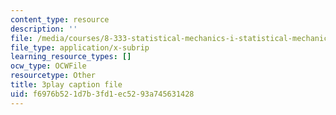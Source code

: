 ```yaml
---
content_type: resource
description: ''
file: /media/courses/8-333-statistical-mechanics-i-statistical-mechanics-of-particles-fall-2013/f6976b521d7b3fd1ec5293a745631428_JaEqS1ozlHY.srt
file_type: application/x-subrip
learning_resource_types: []
ocw_type: OCWFile
resourcetype: Other
title: 3play caption file
uid: f6976b52-1d7b-3fd1-ec52-93a745631428
---
```

